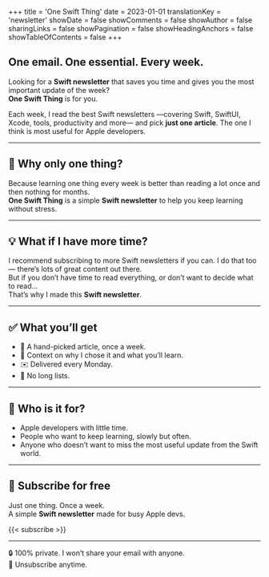 +++
title = 'One Swift Thing'
date = 2023-01-01
translationKey = 'newsletter'
showDate = false
showComments = false
showAuthor = false
sharingLinks = false
showPagination = false
showHeadingAnchors = false
showTableOfContents = false
+++

## One email. One essential. Every week.

Looking for a **Swift newsletter** that saves you time and gives you the most important update of the week?  
**One Swift Thing** is for you.

Each week, I read the best Swift newsletters —covering Swift, SwiftUI, Xcode, tools, productivity and more— and pick **just one article**. The one I think is most useful for Apple developers.

---

## 🧭 Why only one thing?

Because learning one thing every week is better than reading a lot once and then nothing for months.  
**One Swift Thing** is a simple **Swift newsletter** to help you keep learning without stress.

---

## 💡 What if I have more time?

I recommend subscribing to more Swift newsletters if you can. I do that too — there’s lots of great content out there.  
But if you don’t have time to read everything, or don’t want to decide what to read…  
That’s why I made this **Swift newsletter**.

---

## ✅ What you’ll get

- 📌 A hand-picked article, once a week.  
- 🧠 Context on why I chose it and what you’ll learn.  
- ✉️ Delivered every Monday.  
- 🚫 No long lists.

---

## 🎯 Who is it for?

- Apple developers with little time.  
- People who want to keep learning, slowly but often.  
- Anyone who doesn’t want to miss the most useful update from the Swift world.

---

## 📩 Subscribe for free

Just one thing. Once a week.  
A simple **Swift newsletter** made for busy Apple devs.

{{< subscribe >}} 

---

🔒 100% private. I won’t share your email with anyone.  
🔁 Unsubscribe anytime.